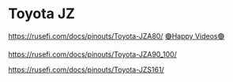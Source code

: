 # Toyota JZ

https://rusefi.com/docs/pinouts/Toyota-JZA80/ [🟢Happy Videos🟢](https://rusefi.com/forum/viewtopic.php?p=49247#p49247)

https://rusefi.com/docs/pinouts/Toyota-JZA90_100/

https://rusefi.com/docs/pinouts/Toyota-JZS161/
